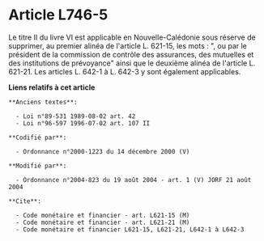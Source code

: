# Article L746-5

Le titre II du livre VI est applicable en Nouvelle-Calédonie sous réserve de supprimer, au premier alinéa de l'article L.
621-15, les mots : ", ou par le président de la commission de contrôle des assurances, des mutuelles et des institutions de
prévoyance" ainsi que le deuxième alinéa de l'article L. 621-21. Les articles L. 642-1 à L. 642-3 y sont également
applicables.

**Liens relatifs à cet article**

	**Anciens textes**:

	  - Loi n°89-531 1989-08-02 art. 42
	  - Loi n°96-597 1996-07-02 art. 107 II

	**Codifié par**:

	  - Ordonnance n°2000-1223 du 14 décembre 2000 (V)

	**Modifié par**:

	  - Ordonnance n°2004-823 du 19 août 2004 - art. 1 (V) JORF 21 août 2004

	**Cite**:

	  - Code monétaire et financier - art. L621-15 (M)
	  - Code monétaire et financier - art. L621-21 (M)
	  - Code monétaire et financier L621-15, L621-21, L642-1 à L642-3

